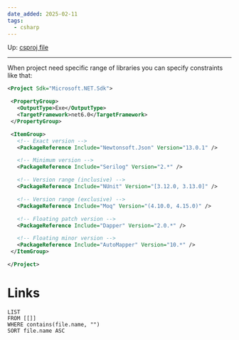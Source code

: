 ```yaml
---
date_added: 2025-02-11
tags:
  - csharp
---
```

Up: [csproj file](csproj%20file.md)
___
When project need specific range of libraries you can specify constraints like that:

 ```xml
 <Project Sdk="Microsoft.NET.Sdk">

  <PropertyGroup>
    <OutputType>Exe</OutputType>
    <TargetFramework>net6.0</TargetFramework>
  </PropertyGroup>

  <ItemGroup>
    <!-- Exact version -->
    <PackageReference Include="Newtonsoft.Json" Version="13.0.1" />

    <!-- Minimum version -->
    <PackageReference Include="Serilog" Version="2.*" />

    <!-- Version range (inclusive) -->
    <PackageReference Include="NUnit" Version="[3.12.0, 3.13.0]" />

    <!-- Version range (exclusive) -->
    <PackageReference Include="Moq" Version="(4.10.0, 4.15.0)" />

    <!-- Floating patch version -->
    <PackageReference Include="Dapper" Version="2.0.*" />

    <!-- Floating minor version -->
    <PackageReference Include="AutoMapper" Version="10.*" />
  </ItemGroup>

</Project>
```
# Links
```dataview
LIST
FROM [[]]
WHERE contains(file.name, "")
SORT file.name ASC
```
